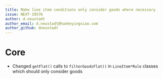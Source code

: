 ```yaml
---
title: Make line item conditions only consider goods where necessary
issue: NEXT-19576
author: d.neustadt
author_email: d.neustadt@haokeyingxiao.com
author_github: dneustadt
---
```

# Core
* Changed `getFlat()` calls to `filterGoodsFlat()` in `LineItem*Rule` classes which should only consider goods
